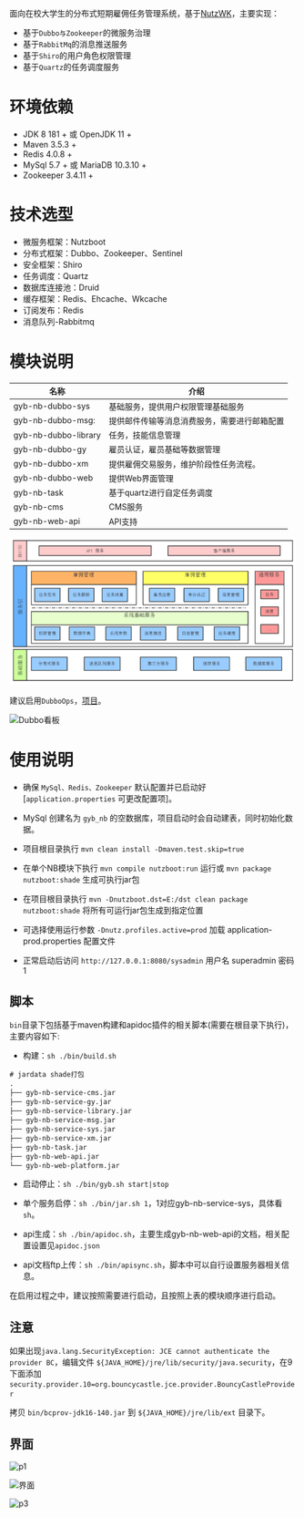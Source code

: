 面向在校大学生的分布式短期雇佣任务管理系统，基于[NutzWK](https://github.com/Wizzercn/NutzWk)，主要实现：

- 基于`Dubbo与Zookeeper`的微服务治理
- 基于`RabbitMq`的消息推送服务
- 基于`Shiro`的用户角色权限管理
- 基于`Quartz`的任务调度服务

# 环境依赖

- JDK 8 181 + 或 OpenJDK 11 +
- Maven 3.5.3 +
- Redis 4.0.8 +
- MySql 5.7 + 或 MariaDB 10.3.10 +
- Zookeeper 3.4.11 +

# 技术选型

- 微服务框架：Nutzboot
- 分布式框架：Dubbo、Zookeeper、Sentinel
- 安全框架：Shiro
- 任务调度：Quartz
- 数据库连接池：Druid
- 缓存框架：Redis、Ehcache、Wkcache
- 订阅发布：Redis
- 消息队列-Rabbitmq

# 模块说明

| 名称                 | 介绍                                         |
| -------------------- | -------------------------------------------- |
| gyb-nb-dubbo-sys     | 基础服务，提供用户权限管理基础服务           |
| gyb-nb-dubbo-msg:    | 提供邮件传输等消息消费服务，需要进行邮箱配置 |
| gyb-nb-dubbo-library | 任务，技能信息管理                           |
| gyb-nb-dubbo-gy      | 雇员认证，雇员基础等数据管理                 |
| gyb-nb-dubbo-xm      | 提供雇佣交易服务，维护阶段性任务流程。       |
| gyb-nb-dubbo-web     | 提供Web界面管理                              |
| gyb-nb-task          | 基于quartz进行自定任务调度                   |
| gyb-nb-cms           | CMS服务                                      |
| gyb-nb-web-api       | API支持                                      |

![系统架构图](.README_images/2c7c454d.png)

建议启用`DubboOps`，[项目](https://github.com/apache/incubator-dubbo-ops)。

![Dubbo看板](http://marveliu-md.oss-cn-beijing.aliyuncs.com/md/2019-01-24-151052.png)

# 使用说明

- 确保 `MySql、Redis、Zookeeper` 默认配置并已启动好[`application.properties` 可更改配置项]。
- MySql 创建名为 `gyb_nb` 的空数据库，项目启动时会自动建表，同时初始化数据。
- 项目根目录执行 `mvn clean install -Dmaven.test.skip=true`
- 在单个NB模块下执行 `mvn compile nutzboot:run` 运行或 `mvn package nutzboot:shade` 生成可执行jar包
- 在项目根目录执行 `mvn -Dnutzboot.dst=E:/dst clean package nutzboot:shade` 将所有可运行jar包生成到指定位置

- 可选择使用运行参数 `-Dnutz.profiles.active=prod` 加载 application-prod.properties 配置文件
- 正常启动后访问 `http://127.0.0.1:8080/sysadmin` 用户名 superadmin 密码 1

## 脚本

`bin`目录下包括基于maven构建和apidoc插件的相关脚本(需要在根目录下执行)，主要内容如下:

- 构建：`sh ./bin/build.sh`

```shell
# jardata shade打包
.
├── gyb-nb-service-cms.jar
├── gyb-nb-service-gy.jar
├── gyb-nb-service-library.jar
├── gyb-nb-service-msg.jar
├── gyb-nb-service-sys.jar
├── gyb-nb-service-xm.jar
├── gyb-nb-task.jar
├── gyb-nb-web-api.jar
└── gyb-nb-web-platform.jar
```

- 启动停止：`sh ./bin/gyb.sh start|stop`

- 单个服务启停：`sh ./bin/jar.sh 1`，1对应gyb-nb-service-sys，具体看`sh`。
- api生成：`sh ./bin/apidoc.sh`，主要生成gyb-nb-web-api的文档，相关配置设置见`apidoc.json`
- api文档ftp上传：`sh ./bin/apisync.sh`，脚本中可以自行设置服务器相关信息。

在启用过程之中，建议按照需要进行启动，且按照上表的模块顺序进行启动。

## 注意

如果出现`java.lang.SecurityException: JCE cannot authenticate the provider BC`，编辑文件 `${JAVA_HOME}/jre/lib/security/java.security`，在9下面添加 `security.provider.10=org.bouncycastle.jce.provider.BouncyCastleProvider`

拷贝 `bin/bcprov-jdk16-140.jar` 到 `${JAVA_HOME}/jre/lib/ext` 目录下。

## 界面

![p1](http://marveliu-md.oss-cn-beijing.aliyuncs.com/md/2019-01-25-032621.png)

![界面](http://marveliu-md.oss-cn-beijing.aliyuncs.com/md/2019-01-25-032409.png)

![p3](http://marveliu-md.oss-cn-beijing.aliyuncs.com/md/2019-01-25-032533.png)

